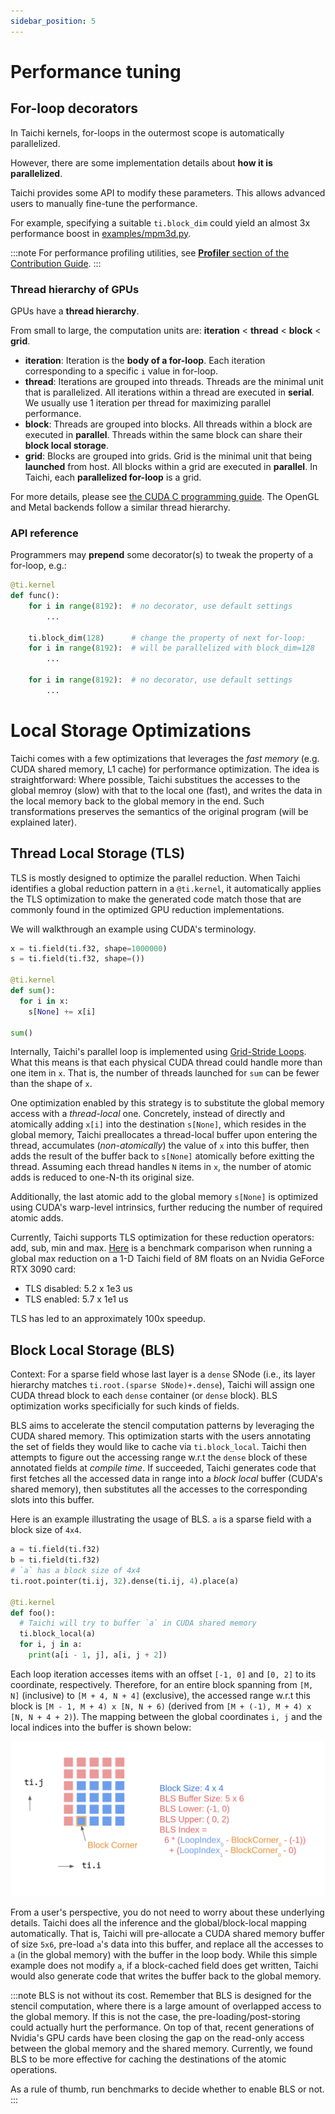 ```yaml
---
sidebar_position: 5
---
```


# Performance tuning

## For-loop decorators

In Taichi kernels, for-loops in the outermost scope is automatically
parallelized.

However, there are some implementation details about **how it is
parallelized**.

Taichi provides some API to modify these parameters. This allows
advanced users to manually fine-tune the performance.

For example, specifying a suitable `ti.block_dim` could yield an almost
3x performance boost in
[examples/mpm3d.py](https://github.com/taichi-dev/taichi/blob/master/examples/mpm3d.py).

:::note
For performance profiling utilities, see [**Profiler** section of the Contribution Guide](../misc/profiler.md).
:::

### Thread hierarchy of GPUs

GPUs have a **thread hierarchy**.

From small to large, the computation units are: **iteration** \<
**thread** \< **block** \< **grid**.

- **iteration**: Iteration is the **body of a for-loop**. Each
  iteration corresponding to a specific `i` value in for-loop.
- **thread**: Iterations are grouped into threads. Threads are the
  minimal unit that is parallelized. All iterations within a thread
  are executed in **serial**. We usually use 1 iteration per thread
  for maximizing parallel performance.
- **block**: Threads are grouped into blocks. All threads within a
  block are executed in **parallel**. Threads within the same block
  can share their **block local storage**.
- **grid**: Blocks are grouped into grids. Grid is the minimal unit
  that being **launched** from host. All blocks within a grid are
  executed in **parallel**. In Taichi, each **parallelized for-loop**
  is a grid.

For more details, please see [the CUDA C programming
guide](https://docs.nvidia.com/cuda/cuda-c-programming-guide/index.html#thread-hierarchy).
The OpenGL and Metal backends follow a similar thread hierarchy.

### API reference

Programmers may **prepend** some decorator(s) to tweak the property of a
for-loop, e.g.:

```python
@ti.kernel
def func():
    for i in range(8192):  # no decorator, use default settings
        ...

    ti.block_dim(128)      # change the property of next for-loop:
    for i in range(8192):  # will be parallelized with block_dim=128
        ...

    for i in range(8192):  # no decorator, use default settings
        ...
```

# Local Storage Optimizations

Taichi comes with a few optimizations that leverages the *fast memory* (e.g. CUDA shared memory, L1 cache) for performance optimization.
The idea is straightforward: Where possible, Taichi substitues the accesses to the global memroy (slow) with that to the local one (fast),
and writes the data in the local memory back to the global memory in the end. Such transformations preserves the semantics of the original program (will be explained later).

## Thread Local Storage (TLS)

TLS is mostly designed to optimize the parallel reduction. When Taichi identifies a global reduction pattern in a `@ti.kernel`, it automatically
applies the TLS optimization to make the generated code match those that are commonly found in the optimized GPU reduction implementations.

We will walkthrough an example using CUDA's terminology.

```python
x = ti.field(ti.f32, shape=1000000)
s = ti.field(ti.f32, shape=())

@ti.kernel
def sum():
  for i in x:
    s[None] += x[i]

sum()
```

Internally, Taichi's parallel loop is implemented using [Grid-Stride Loops](https://developer.nvidia.com/blog/cuda-pro-tip-write-flexible-kernels-grid-stride-loops/).
What this means is that each physical CUDA thread could handle more than one item in `x`. That is, the number of threads launched for `sum` can be fewer
than the shape of `x`.

One optimization enabled by this strategy is to substitute the global memory access with a
*thread-local* one. Concretely, instead of directly and atomically adding `x[i]` into the
destination `s[None]`, which resides in the global memory, Taichi preallocates a thread-local
buffer upon entering the thread, accumulates (*non-atomically*) the value of `x` into this buffer, then adds the
result of the buffer back to `s[None]` atomically before exitting the thread. Assuming each
thread handles `N` items in `x`, the number of atomic adds is reduced to one-N-th its original size.

Additionally, the last atomic add to the global memory `s[None]` is optimized using CUDA's warp-level intrinsics,
further reducing the number of required atomic adds.

Currently, Taichi supports TLS optimization for these reduction operators: add, sub, min and max. [Here](https://github.com/taichi-dev/taichi/pull/2956)
is a benchmark comparison when running a global max reduction on a 1-D Taichi field of 8M floats on an Nvidia GeForce RTX 3090 card:

* TLS disabled: 5.2 x 1e3 us
* TLS enabled: 5.7 x 1e1 us

TLS has led to an approximately 100x speedup.

## Block Local Storage (BLS)

Context: For a sparse field whose last layer is a `dense` SNode (i.e., its layer hierarchy matches `ti.root.(sparse SNode)+.dense`),
Taichi will assign one CUDA thread block to each `dense` container (or `dense` block). BLS optimization works specificially for such kinds of fields.

BLS aims to accelerate the stencil computation patterns by leveraging the CUDA shared memory. This optimization starts
with the users annotating the set of fields they would like to cache via `ti.block_local`. Taichi then attempts to
figure out the accessing range w.r.t the `dense` block of these annotated fields at *compile time*. If succeeded,
Taichi generates code that first fetches all the accessed data in range into a *block local* buffer (CUDA's shared memory),
then substitutes all the accesses to the corresponding slots into this buffer.

Here is an example illustrating the usage of BLS. `a` is a sparse field with a block size of `4x4`.

```python
a = ti.field(ti.f32)
b = ti.field(ti.f32)
# `a` has a block size of 4x4
ti.root.pointer(ti.ij, 32).dense(ti.ij, 4).place(a)

@ti.kernel
def foo():
  # Taichi will try to buffer `a` in CUDA shared memory
  ti.block_local(a)
  for i, j in a:
    print(a[i - 1, j], a[i, j + 2])
```

Each loop iteration accesses items with an offset `[-1, 0]` and `[0, 2]` to its coordinate, respectively.
Therefore, for an entire block spanning from `[M, N]` (inclusive) to `[M + 4, N + 4]` (exclusive), the accessed range w.r.t
this block is `[M - 1, M + 4) x [N, N + 6)` (derived from `[M + (-1), M + 4) x [N, N + 4 + 2)`). The mapping between the global coordinates `i, j` and the local indices
into the buffer is shown below:

![](../static/assets/bls_indices_mapping.png)

From a user's perspective, you do not need to worry about these underlying details. Taichi does all the inference and the global/block-local mapping
automatically. That is, Taichi will pre-allocate a CUDA shared memory buffer of size `5x6`, pre-load `a`'s data into this buffer, and
replace all the accesses to `a` (in the global memory) with the buffer in the loop body. While this simple example does not
modify `a`, if a block-cached field does get written, Taichi would also generate code that writes the buffer back to the global
memory.

:::note
BLS is not without its cost. Remember that BLS is designed for the stencil computation, where there is a large amount of
overlapped access to the global memory. If this is not the case, the pre-loading/post-storing could actually hurt the performance.
On top of that, recent generations of Nvidia's GPU cards have been closing the gap on the read-only access between the global memory
and the shared memory. Currently, we found BLS to be more effective for caching the destinations of the atomic operations. 

As a rule of thumb, run benchmarks to decide whether to enable BLS or not.
:::
